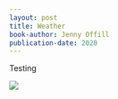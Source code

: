 ```yaml
---
layout: post
title: Weather
book-author: Jenny Offill
publication-date: 2020
---
```


Testing

<img src='https://placekitten.com/2000/1200' />
